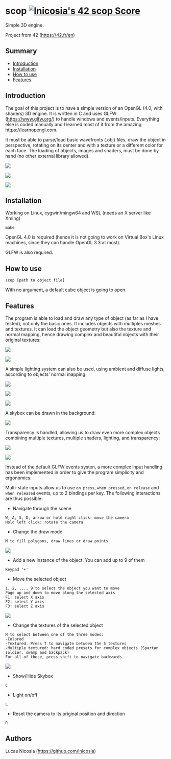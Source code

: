 # scop [![lnicosia's 42 scop Score](https://badge42.vercel.app/api/v2/clatxjb5h00200gl7einwlrff/project/2217856)](https://github.com/JaeSeoKim/badge42)
Simple 3D engine.

Project from 42 (https://42.fr/en)

## Summary

* [Introduction](#introduction)
* [Installation](#installation)
* [How to use](#how%20to%20use)
* [Features](#features)

## Introduction

The goal of this project is to have a simple version of an OpenGL (4.0, with shaders) 3D  engine. It is written in C and uses GLFW (https://www.glfw.org/) to handle windows and events/inputs. Everything else is coded manually and I learned most of it from the amazing https://learnopengl.com.

It must be able to parse/load basic wavefronts (.obj) files, draw the object in perspective, rotating on its center and with a texture or a different color for each face. The loading of objects, images and shaders, must be done by hand (no other external library allowed).

![](docs/42-color.gif)

![](docs/teapot.gif)

![](docs/42-texture.gif)

## Installation

Working on Linux, cygwin/mingw64 and WSL (needs an X server like Xming)

```
make
```

OpenGL 4.0 is required (hence it is not going to work on Virtual Box's Linux machines, since they can handle OpenGL 3.3 at most).

GLFW is also required.

## How to use

```
scop [path to object file]
```

With no argument, a default cube object is going to open.

## Features

The program is able to load and draw any type of object (as far as I have tested), not only the basic ones. It includes objects with multiples meshes and textures. It can load the object geometry but also the texture and normal mapping, hence drawing complex and beautiful objects with their original textures:

![](docs/Sword.gif)

![](docs/Spartan.gif)

A simple lighting system can also be used, using ambient and diffuse lights, according to objects' normal mapping:

![](docs/backpack.gif)

![](docs/Spartan-light.gif)

![](docs/Sword-light.gif)

A skybox can be drawn in the background:

![](docs/skybox.gif)

Transparency is handled, allowing us to draw even more complex objects combining multiple textures, multiple shaders, lighting, and transparency:

![](docs/swamp.gif)

![](docs/swamp-light.gif)

Instead of the default GLFW events systen, a more complex input handling has been implemented in order to give the program simplicity and ergonomics:

Multi-state inputs allow us to use `on press`, `when pressed`, `on release` and `when released` events, up to 2 bindings per key. The following interactions are thus possible:

* Navigate through the scene

```
W, A, S, D, arrow or hold right click: move the camera
Hold left click: rotate the camera
```

* Change the draw mode

```
M to fill polygons, draw lines or draw points
```

![](docs/draw-mode.gif)

* Add a new instance of the object. You can add up to 9 of them

```
Keypad '+'
```

* Move the selected object

```
1, 2, ..., 9 to select the object you want to move
Page up and down to move along the selected axis
F1: select X axis
F2: select Y axis
F3: select Z axis
```

![](docs/move.gif)

* Change the textures of the selected object

```
N to select between one of the three modes:
-Colored
-Textured. Press T to navigate between the 5 textures
-Multiple textured: hard coded presets for complex objects (Spartan soldier, swamp and backpack)
For all of these, press shift to navigate backwards
```

![](docs/texture.gif)

* Show/Hide Skybox

```
C
```

* Light on/off

```
L
```

* Reset the camera to its original position and direction

```
R
```

## Authors

Lucas Nicosia (https://github.com/lnicosia)

